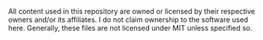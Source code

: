 All content used in this repository are owned or licensed by their respective owners and/or its affiliates. I do not claim ownership to the software used here. Generally, these files are not licensed under MIT unless specified so.
